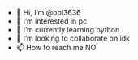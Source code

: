 - 👋 Hi, I’m @opi3636
- 👀 I’m interested in pc 
- 🌱 I’m currently learning python
- 💞️ I’m looking to collaborate on idk
- 📫 How to reach me  NO


<!---
opi3636/opi3636 is a ✨ special ✨ repository because its `README.md` (this file) appears on your GitHub profile.
You can click the Preview link to take a look at your changes.
--->
